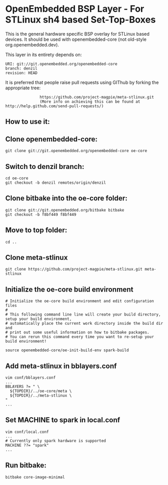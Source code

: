 OpenEmbedded BSP Layer - For STLinux sh4 based Set-Top-Boxes 
============================================================

This is the general hardware specific BSP overlay for STLinux based devices.
It should be used with openembedded-core (not old-style org.openembedded.dev).


This layer in its entirety depends on:

    URI: git://git.openembedded.org/openembedded-core
    branch: denzil 
    revision: HEAD

It is preferred that people raise pull requests using GIThub by forking the appropriate tree:

                   https://github.com/project-magpie/meta-stlinux.git
                   (More info on achieving this can be found at http://help.github.com/send-pull-requests/)


How to use it:
--------------

## Clone openembedded-core:

    git clone git://git.openembedded.org/openembedded-core oe-core

## Switch to denzil branch:

    cd oe-core
    git checkout -b denzil remotes/origin/denzil

## Clone bitbake into the oe-core folder:

    git clone git://git.openembedded.org/bitbake bitbake
    git checkout -b f8bf449 f8bf449

## Move to top folder:

    cd ..

## Clone meta-stlinux

    git clone https://github.com/project-magpie/meta-stlinux.git meta-stlinux
    
## Initialize the oe-core build environment 
    # Initialize the oe-core build environment and edit configuration files 
    # 
    # This following command line line will create your build directory, setup your build environment,
    # automatically place the current work directory inside the build dir and
    # print out some useful information on how to bitbake packages.
    # You can rerun this command every time you want to re-setup your build environment!

    source openembedded-core/oe-init-build-env spark-build

## Add meta-stlinux in bblayers.conf 
    vim conf/bblayers.conf
    ...
    BBLAYERS ?= " \
      ${TOPDIR}/../oe-core/meta \
      ${TOPDIR}/../meta-stlinux \
    "
    ...

## Set MACHINE to spark in local.conf
    vim conf/local.conf
    ...
    # Currently only spark hardware is supported
    MACHINE ??= "spark"
    ...

## Run bitbake: 

    bitbake core-image-minimal 


